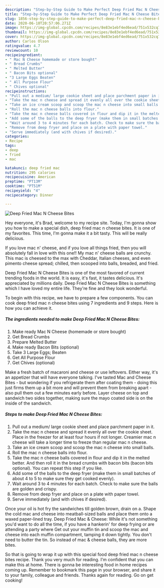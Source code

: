 ```yaml
---
description: "Step-by-Step Guide to Make Perfect Deep Fried Mac N Cheese Bites"
title: "Step-by-Step Guide to Make Perfect Deep Fried Mac N Cheese Bites"
slug: 1856-step-by-step-guide-to-make-perfect-deep-fried-mac-n-cheese-bites
date: 2020-06-10T20:57:06.271Z
image: https://img-global.cpcdn.com/recipes/8e83e1ebf4ed6ead/751x532cq70/deep-fried-mac-n-cheese-bites-recipe-main-photo.jpg
thumbnail: https://img-global.cpcdn.com/recipes/8e83e1ebf4ed6ead/751x532cq70/deep-fried-mac-n-cheese-bites-recipe-main-photo.jpg
cover: https://img-global.cpcdn.com/recipes/8e83e1ebf4ed6ead/751x532cq70/deep-fried-mac-n-cheese-bites-recipe-main-photo.jpg
author: Carlos Olson
ratingvalue: 4.7
reviewcount: 10
recipeingredient:
- " Mac N Cheese homemade or store bought"
- " Bread Crumbs"
- " Melted Butter"
- " Bacon Bits optional"
- "3 Large Eggs Beaten"
- " All Purpose Flour"
- " Chives optional"
recipeinstructions:
- "Pull out a medium/ large cookie sheet and place parchment paper in it."
- "Take the mac n cheese and spread it evenly all over the cookie sheet. Place in the freezer for at least four hours if not longer. Creamier mac n cheese will take a longer time to freeze than regular mac n cheese."
- "Take an ice cream scoop and scoop the mac n cheese into small balls."
- "Roll the mac n cheese balls into flour."
- "Take the mac n cheese balls covered in flour and dip it in the melted better. And then roll it in the bread crumbs with bacon bits (bacon bits optional). You can repeat this step if you like."
- "Add some of the balls to the deep fryer (make them in small batches of about 4 to 5 to make sure they get cooked evenly)."
- "Wait around 3 to 4 minutes for each batch. Check to make sure the balls are golden and crispy."
- "Remove from deep fryer and place on a plate with paper towel."
- "Serve immediately (and with chives if desired)."
categories:
- Recipe
tags:
- deep
- fried
- mac

katakunci: deep fried mac 
nutrition: 295 calories
recipecuisine: American
preptime: "PT13M"
cooktime: "PT51M"
recipeyield: "4"
recipecategory: Dinner

---
```



![Deep Fried Mac N Cheese Bites](https://img-global.cpcdn.com/recipes/8e83e1ebf4ed6ead/751x532cq70/deep-fried-mac-n-cheese-bites-recipe-main-photo.jpg)

Hey everyone, it's Brad, welcome to my recipe site. Today, I'm gonna show you how to make a special dish, deep fried mac n cheese bites. It is one of my favorites. This time, I'm gonna make it a bit tasty. This will be really delicious.

If you love mac n&#39; cheese, and if you love all things fried, then you will absolutely fall in love with this one!! My mac n&#39; cheese balls are crunchy. This mac is cheesed to the max with Cheddar, Italian cheeses, and even pimento cheese spread; chilled, then scooped into balls, breaded, and fried.

Deep Fried Mac N Cheese Bites is one of the most favored of current trending foods in the world. It is easy, it's fast, it tastes delicious. It's appreciated by millions daily. Deep Fried Mac N Cheese Bites is something which I have loved my entire life. They're fine and they look wonderful.


To begin with this recipe, we have to prepare a few components. You can cook deep fried mac n cheese bites using 7 ingredients and 9 steps. Here is how you can achieve it.

<!--inarticleads1-->

##### The ingredients needed to make Deep Fried Mac N Cheese Bites:

1. Make ready  Mac N Cheese (homemade or store bought)
1. Get  Bread Crumbs
1. Prepare  Melted Butter
1. Make ready  Bacon Bits (optional)
1. Take 3 Large Eggs; Beaten
1. Get  All Purpose Flour
1. Get  Chives (optional)


Make a fresh batch of macaroni and cheese or use leftovers. Either way, it&#39;s an appetizer that will have everyone talking. I&#39;ve tasted Mac and Cheese Bites - but wondering if you refrigerate them after coating them - doing this just firms them up a bit more and will prevent them from breaking apart - also pull them out a few minutes early before. Layer cheese on top and sandwich two sides together, making sure the mayo coated side is on the inside of the sandwich. 

<!--inarticleads2-->

##### Steps to make Deep Fried Mac N Cheese Bites:

1. Pull out a medium/ large cookie sheet and place parchment paper in it.
1. Take the mac n cheese and spread it evenly all over the cookie sheet. Place in the freezer for at least four hours if not longer. Creamier mac n cheese will take a longer time to freeze than regular mac n cheese.
1. Take an ice cream scoop and scoop the mac n cheese into small balls.
1. Roll the mac n cheese balls into flour.
1. Take the mac n cheese balls covered in flour and dip it in the melted better. And then roll it in the bread crumbs with bacon bits (bacon bits optional). You can repeat this step if you like.
1. Add some of the balls to the deep fryer (make them in small batches of about 4 to 5 to make sure they get cooked evenly).
1. Wait around 3 to 4 minutes for each batch. Check to make sure the balls are golden and crispy.
1. Remove from deep fryer and place on a plate with paper towel.
1. Serve immediately (and with chives if desired).


Once your oil is hot fry the sandwiches till golden brown, drain on a. Shape the cold mac and cheese into meatball-sized balls and place them onto a waxed paper-lined tray. Deep Fried Mac &amp; Cheese: While it&#39;s not something you&#39;d want to do all the time, if you have a hankerin&#39; for deep frying or are attending a party where Get out your muffin tin and scoop the mac and cheese into each muffin compartment, tamping it down tightly. You don&#39;t need to butter the tin. So instead of mac &amp; cheese balls, they are more bites. 

So that is going to wrap it up with this special food deep fried mac n cheese bites recipe. Thank you very much for reading. I'm confident that you can make this at home. There is gonna be interesting food in home recipes coming up. Remember to bookmark this page in your browser, and share it to your family, colleague and friends. Thanks again for reading. Go on get cooking!
